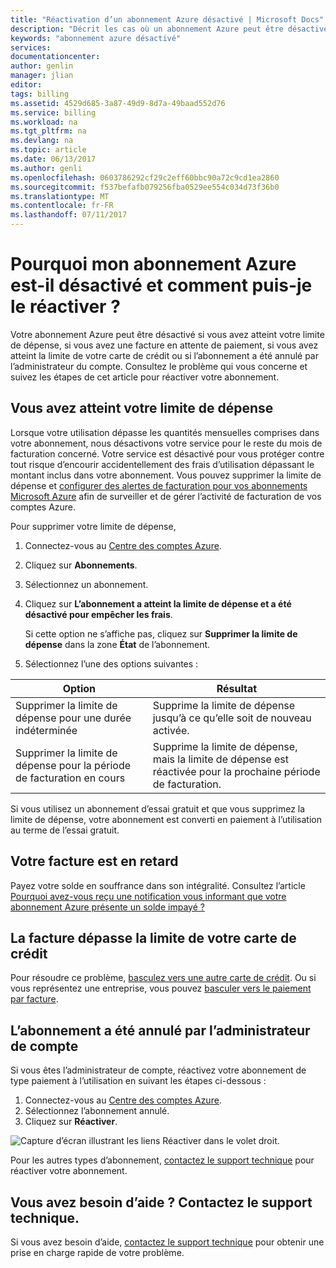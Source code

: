 ```yaml
---
title: "Réactivation d’un abonnement Azure désactivé | Microsoft Docs"
description: "Décrit les cas où un abonnement Azure peut être désactivé et comment le réactiver."
keywords: "abonnement azure désactivé"
services: 
documentationcenter: 
author: genlin
manager: jlian
editor: 
tags: billing
ms.assetid: 4529d685-3a87-49d9-8d7a-49baad552d76
ms.service: billing
ms.workload: na
ms.tgt_pltfrm: na
ms.devlang: na
ms.topic: article
ms.date: 06/13/2017
ms.author: genli
ms.openlocfilehash: 0603786292cf29c2eff60bbc90a72c9cd1ea2860
ms.sourcegitcommit: f537befafb079256fba0529ee554c034d73f36b0
ms.translationtype: MT
ms.contentlocale: fr-FR
ms.lasthandoff: 07/11/2017
---
```

# <a name="why-is-my-azure-subscription-disabled-and-how-do-i-reactivate-it"></a>Pourquoi mon abonnement Azure est-il désactivé et comment puis-je le réactiver ?
Votre abonnement Azure peut être désactivé si vous avez atteint votre limite de dépense, si vous avez une facture en attente de paiement, si vous avez atteint la limite de votre carte de crédit ou si l’abonnement a été annulé par l’administrateur du compte. Consultez le problème qui vous concerne et suivez les étapes de cet article pour réactiver votre abonnement.

## <a name="you-reached-your-spending-limit"></a>Vous avez atteint votre limite de dépense
Lorsque votre utilisation dépasse les quantités mensuelles comprises dans votre abonnement, nous désactivons votre service pour le reste du mois de facturation concerné. Votre service est désactivé pour vous protéger contre tout risque d’encourir accidentellement des frais d’utilisation dépassant le montant inclus dans votre abonnement. Vous pouvez supprimer la limite de dépense et [configurer des alertes de facturation pour vos abonnements Microsoft Azure](billing-set-up-alerts.md) afin de surveiller et de gérer l’activité de facturation de vos comptes Azure.

Pour supprimer votre limite de dépense,

1. Connectez-vous au [Centre des comptes Azure](https://account.windowsazure.com/Home/Index).
2. Cliquez sur **Abonnements**.
3. Sélectionnez un abonnement.
4. Cliquez sur **L’abonnement a atteint la limite de dépense et a été désactivé pour empêcher les frais**.

    Si cette option ne s’affiche pas, cliquez sur **Supprimer la limite de dépense** dans la zone **État** de l’abonnement.
5. Sélectionnez l’une des options suivantes :

| Option | Résultat |
| --- | --- |
| Supprimer la limite de dépense pour une durée indéterminée |Supprime la limite de dépense jusqu’à ce qu’elle soit de nouveau activée. |
| Supprimer la limite de dépense pour la période de facturation en cours |Supprime la limite de dépense, mais la limite de dépense est réactivée pour la prochaine période de facturation. |

Si vous utilisez un abonnement d’essai gratuit et que vous supprimez la limite de dépense, votre abonnement est converti en paiement à l’utilisation au terme de l’essai gratuit.

## <a name="your-bill-is-past-due"></a>Votre facture est en retard
Payez votre solde en souffrance dans son intégralité. Consultez l’article [Pourquoi avez-vous reçu une notification vous informant que votre abonnement Azure présente un solde impayé ?](billing-azure-subscription-past-due-balance.md#how-to-resolve-the-issue)

## <a name="the-bill-exceeds-your-credit-card-limit"></a>La facture dépasse la limite de votre carte de crédit
Pour résoudre ce problème, [basculez vers une autre carte de crédit](billing-how-to-change-credit-card.md). Ou si vous représentez une entreprise, vous pouvez [basculer vers le paiement par facture](https://azure.microsoft.com/pricing/invoicing/).

## <a name="the-subscription-was-canceled-by-the-account-administrator"></a>L’abonnement a été annulé par l’administrateur de compte
Si vous êtes l’administrateur de compte, réactivez votre abonnement de type paiement à l’utilisation en suivant les étapes ci-dessous :

1. Connectez-vous au [Centre des comptes Azure](https://account.windowsazure.com/Home/Index).
2. Sélectionnez l’abonnement annulé.
3. Cliquez sur **Réactiver**.

![Capture d’écran illustrant les liens Réactiver dans le volet droit.](./media/billing-how-to-cancel-azure-subscription/reactivate-sub.png)

Pour les autres types d’abonnement, [contactez le support technique](https://portal.azure.com/?#blade/Microsoft_Azure_Support/HelpAndSupportBlade) pour réactiver votre abonnement.

## <a name="need-help-contact-support"></a>Vous avez besoin d’aide ? Contactez le support technique.
Si vous avez besoin d’aide, [contactez le support technique](https://portal.azure.com/?#blade/Microsoft_Azure_Support/HelpAndSupportBlade) pour obtenir une prise en charge rapide de votre problème.
